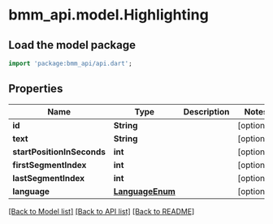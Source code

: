 # bmm_api.model.Highlighting

## Load the model package
```dart
import 'package:bmm_api/api.dart';
```

## Properties
Name | Type | Description | Notes
------------ | ------------- | ------------- | -------------
**id** | **String** |  | [optional] 
**text** | **String** |  | [optional] 
**startPositionInSeconds** | **int** |  | [optional] 
**firstSegmentIndex** | **int** |  | [optional] 
**lastSegmentIndex** | **int** |  | [optional] 
**language** | [**LanguageEnum**](LanguageEnum.md) |  | [optional] 

[[Back to Model list]](../README.md#documentation-for-models) [[Back to API list]](../README.md#documentation-for-api-endpoints) [[Back to README]](../README.md)


